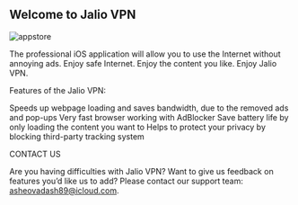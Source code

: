 ## Welcome to Jalio VPN

![appstore](https://user-images.githubusercontent.com/111689459/185791430-718b6c51-3e2b-4694-b1c0-f3e9ae05440b.png)

The professional iOS application will allow you to use the Internet without annoying ads. Enjoy safe Internet. Enjoy the content you like. Enjoy Jalio VPN.

Features of the Jalio VPN:

Speeds up webpage loading and saves bandwidth, due to the removed ads and pop-ups
Very fast browser working with AdBlocker
Save battery life by only loading the content you want to
Helps to protect your privacy by blocking third-party tracking system



CONTACT US

Are you having difficulties with Jalio VPN? Want to give us feedback on features you’d like us to add? Please contact our support team: [asheovadash89@icloud.com](mailto:asheovadash89@icloud.com).
